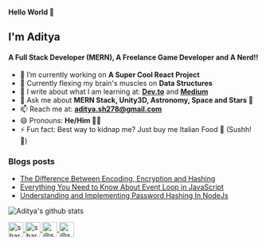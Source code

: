 #### Hello World 👋
## I'm Aditya
#### A Full Stack Developer (MERN), A Freelance Game Developer and A Nerd!!


  
- 🔭 I’m currently working on **A Super Cool React Project**
- 🌱 Currently flexing my brain's muscles on **Data Structures**
- 📝 I write about what I am learning at: **[Dev.to](https://dev.to/aditya278)** and **[Medium](https://medium.com/@aditya.shukla278)**
- 💬 Ask me about **MERN Stack, Unity3D, Astronomy, Space and Stars 🤩**
- 📫 Reach me at: **aditya.sh278@gmail.com**
- 😄 Pronouns: **He/Him 🙋‍♂️**
- ⚡ Fun fact: Best way to kidnap me? Just buy me Italian Food 🍝 (Sushh! 🤫)


### Blogs posts

<!-- BLOG-POST-LIST:START -->
- [The Difference Between Encoding, Encryption and Hashing](https://medium.com/swlh/the-difference-between-encoding-encryption-and-hashing-878c606a7aff)
- [Everything You Need to Know About Event Loop in JavaScript](https://blog.usejournal.com/everything-you-need-to-know-about-event-loop-in-javascript-1f14f94e5ab6)
- [Understanding and Implementing Password Hashing In NodeJs](https://dev.to/aditya278/understanding-and-implementing-password-hashing-in-nodejs-2m84)
<!-- BLOG-POST-LIST:END -->

![Aditya's github stats](https://github-readme-stats.vercel.app/api?username=aditya278&show_icons=true&count_private=true&theme=default)


<a href="https://twitter.com/WhoAdityaShukla" target="blank"><img align="center" src="https://cdn.jsdelivr.net/npm/simple-icons@3.0.1/icons/twitter.svg" alt="sharathpalekar" height="30" width="30" /> </a> 
<a href="http://instagram.com/bigg_addi" target="blank"><img align="center" src="https://cdn.jsdelivr.net/npm/simple-icons@3.0.1/icons/instagram.svg" alt="sharu4tech" height="30" width="30" /> </a> 
<a href="https://medium.com/@aditya.shukla278" target="blank"><img align="center" src="https://cdn.jsdelivr.net/npm/simple-icons@3.0.1/icons/medium.svg" alt="@sharu.mukti" height="30" width="30" /> </a> 
<a href="https://dev.to/aditya278" target="blank"><img align="center" src="https://cdn.jsdelivr.net/npm/simple-icons@3.0.1/icons/dev-dot-to.svg" alt="@sharu.mukti" height="30" width="30" /></a>
